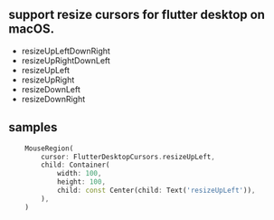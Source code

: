 
## support resize cursors for flutter desktop on macOS.
- resizeUpLeftDownRight
- resizeUpRightDownLeft
- resizeUpLeft
- resizeUpRight
- resizeDownLeft
- resizeDownRight


## samples

```dart
    MouseRegion(
        cursor: FlutterDesktopCursors.resizeUpLeft,
        child: Container(
            width: 100,
            height: 100,
            child: const Center(child: Text('resizeUpLeft')),
        ),
    )
```
